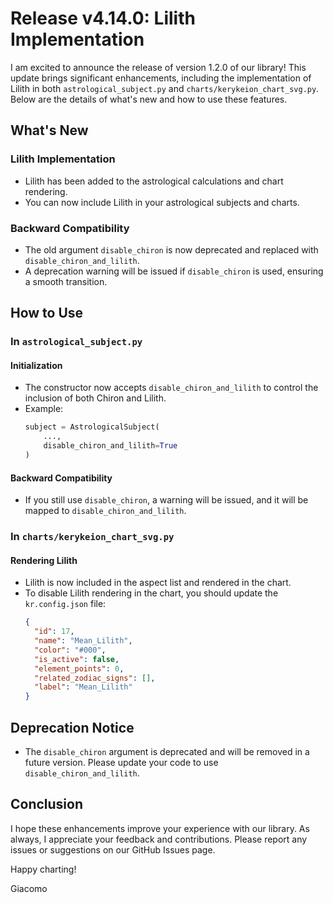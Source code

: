 # Release v4.14.0: Lilith Implementation

I am excited to announce the release of version 1.2.0 of our library! This update brings significant enhancements, including the implementation of Lilith in both `astrological_subject.py` and `charts/kerykeion_chart_svg.py`. Below are the details of what's new and how to use these features.

## What's New

### Lilith Implementation

- Lilith has been added to the astrological calculations and chart rendering.
- You can now include Lilith in your astrological subjects and charts.

### Backward Compatibility

- The old argument `disable_chiron` is now deprecated and replaced with `disable_chiron_and_lilith`.
- A deprecation warning will be issued if `disable_chiron` is used, ensuring a smooth transition.

## How to Use

### In `astrological_subject.py`

#### Initialization

- The constructor now accepts `disable_chiron_and_lilith` to control the inclusion of both Chiron and Lilith.
- Example:
  ```python
  subject = AstrologicalSubject(
      ...,
      disable_chiron_and_lilith=True
  )
  ```

#### Backward Compatibility

- If you still use `disable_chiron`, a warning will be issued, and it will be mapped to `disable_chiron_and_lilith`.

### In `charts/kerykeion_chart_svg.py`

#### Rendering Lilith

- Lilith is now included in the aspect list and rendered in the chart.
- To disable Lilith rendering in the chart, you should update the `kr.config.json` file:
  ```json
  {
    "id": 17,
    "name": "Mean_Lilith",
    "color": "#000",
    "is_active": false,
    "element_points": 0,
    "related_zodiac_signs": [],
    "label": "Mean_Lilith"
  }
  ```

## Deprecation Notice

- The `disable_chiron` argument is deprecated and will be removed in a future version. Please update your code to use `disable_chiron_and_lilith`.

## Conclusion

I hope these enhancements improve your experience with our library. As always, I appreciate your feedback and contributions. Please report any issues or suggestions on our GitHub Issues page.

Happy charting!

Giacomo
